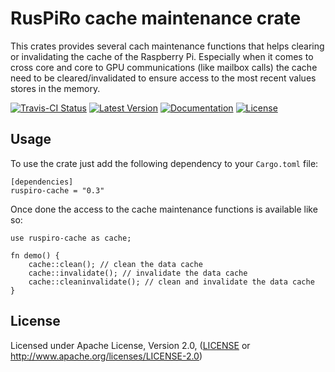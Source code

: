 # RusPiRo cache maintenance crate

This crates provides several cach maintenance functions that helps clearing or invalidating the cache of the Raspberry Pi.
Especially when it comes to cross core and core to GPU communications (like mailbox calls) the cache need to be cleared/invalidated
to ensure access to the most recent values stores in the memory.

[![Travis-CI Status](https://api.travis-ci.org/RusPiRo/ruspiro-cache.svg?branch=master)](https://travis-ci.org/RusPiRo/ruspiro-cache)
[![Latest Version](https://img.shields.io/crates/v/ruspiro-cache.svg)](https://crates.io/crates/ruspiro-cache)
[![Documentation](https://docs.rs/ruspiro-cache/badge.svg)](https://docs.rs/ruspiro-cache)
[![License](https://img.shields.io/crates/l/ruspiro-cache.svg)](https://github.com/RusPiRo/ruspiro-cache#license)


## Usage
To use the crate just add the following dependency to your ``Cargo.toml`` file:
```
[dependencies]
ruspiro-cache = "0.3"
```

Once done the access to the cache maintenance functions is available like so:
```
use ruspiro-cache as cache;

fn demo() {
    cache::clean(); // clean the data cache
    cache::invalidate(); // invalidate the data cache
    cache::cleaninvalidate(); // clean and invalidate the data cache
}
```

## License
Licensed under Apache License, Version 2.0, ([LICENSE](LICENSE) or http://www.apache.org/licenses/LICENSE-2.0)